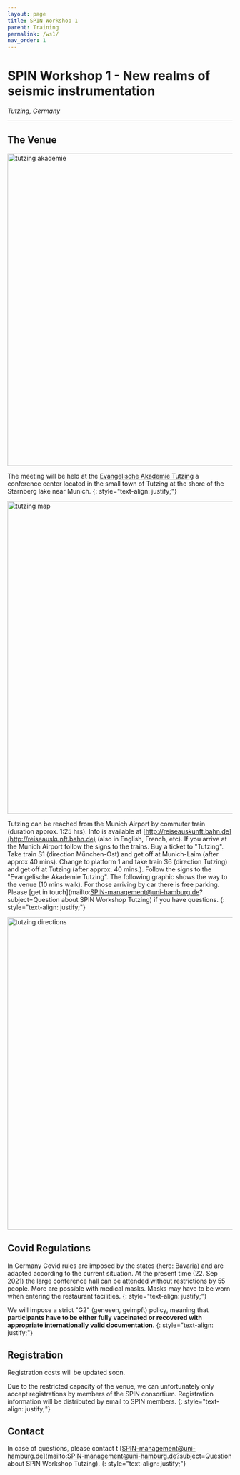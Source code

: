```yaml
---
layout: page
title: SPIN Workshop 1
parent: Training 
permalink: /ws1/
nav_order: 1
---
```




# SPIN Workshop 1 - New realms of seismic instrumentation 
_Tutzing, Germany_

---


## The Venue

<img src="/assets/images/ws1/ws1_ev_akademie.png" alt="tutzing akademie" width="700"/>

The meeting will be held at the [Evangelische Akademie Tutzing](https://www.schloss-tutzing.de/tagen-im-schloss/) a conference center located in the small town of Tutzing at the shore of the Starnberg lake near Munich.  {: style="text-align: justify;"}

<a href="https://osm.org/go/0JAELF?layers=T&m="><img src="/assets/images/ws1/ws1_overview_map.png" alt="tutzing map" width="700"/></a>



Tutzing can be reached from the Munich Airport by commuter train (duration approx. 1:25 hrs). Info is available at [http://reiseauskunft.bahn.de](http://reiseauskunft.bahn.de) (also in English, French, etc). If you arrive at the Munich Airport follow the signs to the trains. Buy a ticket to "Tutzing". Take train S1 (direction München-Ost) and get off at Munich-Laim (after approx 40 mins). Change to platform 1 and take train S6 (direction Tutzing) and get off at Tutzing (after approx. 40 mins.). Follow the signs to the "Evangelische Akademie Tutzing". The following graphic shows the way to the venue (10 mins walk). For those arriving by car there is free parking. Please [get in touch](mailto:SPIN-management@uni-hamburg.de?subject=Question about SPIN Workshop Tutzing) if you have questions.  {: style="text-align: justify;"}


<a href="https://osm.li/QWK"><img src="/assets/images/ws1/ws1_tutzing_directions.png" alt="tutzing directions" width="700"/></a>

## Covid Regulations 
In Germany Covid rules are imposed by the states (here: Bavaria) and are adapted according to the current situation. At the present time (22. Sep 2021) the large conference hall can be attended without restrictions by 55 people. More are possible with medical masks. Masks may have to be worn when entering the restaurant facilities. {: style="text-align: justify;"}

We will impose a strict "G2" (genesen, geimpft) policy, meaning that __participants have to be either fully vaccinated or recovered with appropriate internationally valid documentation__.  {: style="text-align: justify;"}

## Registration 

Registration costs will be updated soon. 

Due to the restricted capacity of the venue, we can unfortunately only accept registrations by members of the SPIN consortium. Registration information will be distributed by email to SPIN members. {: style="text-align: justify;"}



## Contact

In case of questions, please contact t [SPIN-management@uni-hamburg.de](mailto:SPIN-management@uni-hamburg.de?subject=Question about SPIN Workshop Tutzing). {: style="text-align: justify;"}
